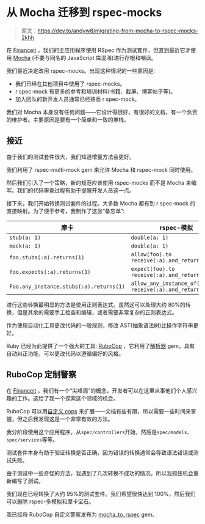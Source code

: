# 从 Mocha 迁移到 rspec-mocks

> 原文：<https://dev.to/andyw8/migrating-from-mocha-to-rspec-mocks-2khh>

在 [Financeit](https://www.financeit.io) ，我们的主应用程序使用 RSpec 作为测试套件，但直到最近它才使用 [Mocha](https://github.com/freerange/mocha) (不要与同名的 JavaScript 库混淆)进行存根和嘲讽。

我们最近决定改用 rspec-mocks。出现这种情况的一些原因是:

*   我们已经在其他项目中使用了 rspec-mocks。
*   r spec-mock 有更多的参考和培训材料(书籍、截屏、博客帖子等)。
*   加入团队的新开发人员通常已经熟悉 r spec-mock。

我们对 Mocha 本身没有任何问题——它设计得很好，有很好的文档，有一个负责的维护者。主要原因是要有一个简单和一致的堆栈。

## 接近

由于我们的测试套件很大，我们知道增量方法会更好。

我们利用了 rspec-multi-mock gem 来允许 Mocha 和 rspec-mock 同时使用。

然后我们引入了一个策略，新的规范应该使用 rspec-mocks 而不是 Mocha 来编写。我们的代码审查过程有助于提醒开发人员这一点。

接下来，我们开始转换测试套件的过程。大多数 Mocha 都有到 r spec-mock 的直接映射。为了便于参考，我制作了这张“备忘单”:

| 摩卡 | rspec-模拟 |
| --- | --- |
| `stub(a: 1)` | `double(a: 1)` |
| `mock(a: 1)` | `double(a: 1)` |
| `foo.stubs(:a).returns(1)` | `allow(foo).to receive(:a).and_return(1)` |
| `foo.expects(:a).returns(1)` | `expect(foo).to receive(:a).and_return(1)` |
| `Foo.any_instance.stubs(:a).returns(1)` | `allow_any_instance_of(Foo).to receive(:a).and_return(1)` |

进行这些转换最明显的方法是使用正则表达式。虽然这可以处理大约 80%的转换，但是其余的需要手工检查和编辑，或者需要非常复杂的正则表达式。

作为使用自动化工具更改代码的一般规则，修改 AST(抽象语法树)比操作字符串更好。

Ruby 已经为此提供了一个强大的工具: [RuboCop](https://github.com/rubocop-hq/rubocop) ，它利用了[解析器](https://github.com/whitequark/parser) gem，具有自动纠正功能，可以更改代码以遵循偏好的风格。

## RuboCop 定制警察

在 [Financeit](https://www.financeit.io) ，我们有一个“尖峰周”的概念，开发者可以在这里从事他们个人感兴趣的工作。这给了我一个探索这个领域的机会。

RuboCop 可以用[自定义 cops](https://github.com/rubocop-hq/rubocop/blob/master/manual/extensions.md) 来扩展——文档有些有限，所以需要一些时间来掌握，但之后我发现这是一个非常有效的方法。

我分阶段使用这个应用程序，从`spec/controllers`开始，然后是`spec/models`、`spec/services`等等。

测试套件本身有助于验证转换是否正确，因为错误的转换通常会导致语法错误或测试失败。

由于测试中一些奇怪的方法，我遇到了几次转换不成功的情况，所以我抓住机会重新编写了测试。

我们现在已经转换了大约 95%的测试套件。我们希望很快达到 100%，然后我们可以删除 rspec-多模拟和摩卡宝石。

我已经将 RuboCop 自定义警察发布为 [mocha_to_rspec](https://github.com/andyw8/mocha_to_rspec) gem。